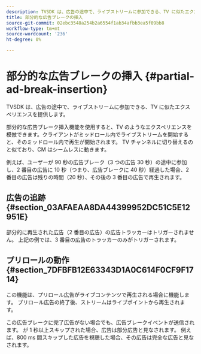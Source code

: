 ```yaml
---
description: TVSDK は、広告の途中で、ライブストリームに参加できる、TV に似たエクスペリエンスを提供します。
title: 部分的な広告ブレークの挿入
source-git-commit: 02ebc3548a254b2a6554f1ab34afbb3ea5f09bb8
workflow-type: tm+mt
source-wordcount: '236'
ht-degree: 0%

---
```


# 部分的な広告ブレークの挿入 {#partial-ad-break-insertion}

TVSDK は、広告の途中で、ライブストリームに参加できる、TV に似たエクスペリエンスを提供します。

部分的な広告ブレーク挿入機能を使用すると、TV のようなエクスペリエンスを模倣できます。クライアントがミッドロール内でライブストリームを開始すると、そのミッドロール内で再生が開始されます。 TV チャンネルに切り替えるのと似ており、CM はシームレスに動きます。

例えば、ユーザーが 90 秒の広告ブレーク（3 つの広告 30 秒）の途中に参加し、2 番目の広告に 10 秒（つまり、広告ブレークに 40 秒）経過した場合、2 番目の広告は残りの時間（20 秒）、その後の 3 番目の広告で再生されます。

## 広告の追跡 {#section_03AFAEAA8DA44399952DC51C5E12951E}

部分的に再生された広告（2 番目の広告）の広告トラッカーはトリガーされません。 上記の例では、3 番目の広告のトラッカーのみがトリガーされます。

## プリロールの動作 {#section_7DFBFB12E63343D1A0C614F0CF9F1714}

この機能は、プリロール広告がライブコンテンツで再生される場合に機能します。 プリロール広告の終了後、ストリームはライブポイントから再生されます。

この広告ブレークに完了広告がない場合でも、広告ブレークイベントが送信されます。 が 1 秒以上スキップされた場合、広告は部分広告と見なされます。 例えば、800 ms 間スキップした広告を視聴した場合、その広告は完全な広告と見なされます。
